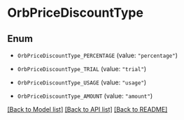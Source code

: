 # OrbPriceDiscountType

## Enum


* `OrbPriceDiscountType_PERCENTAGE` (value: `"percentage"`)

* `OrbPriceDiscountType_TRIAL` (value: `"trial"`)

* `OrbPriceDiscountType_USAGE` (value: `"usage"`)

* `OrbPriceDiscountType_AMOUNT` (value: `"amount"`)


[[Back to Model list]](../README.md#documentation-for-models) [[Back to API list]](../README.md#documentation-for-api-endpoints) [[Back to README]](../README.md)


